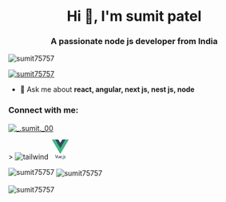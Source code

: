 <!--<div class="card" style="position: absolute; width: 450px; height: 225px; padding: 25px; padding-top: 0; padding-bottom: 0; left: 50%; top: 67.5px; margin-left: -250px; background: #E9E2D0; box-shadow: -20px 0 35px -25px black, 20px 0 35px -25px black; z-index: 5;">-->
<!--   <div class="img-avatar" style="margin-right: 20px; float: left; width: 150px; border-radius: 5px; -webkit-filter: sepia(1); -moz-filter: sepia(1); filter: sepia(1);">
    <img src="https://lh3.googleusercontent.com/a/ACg8ocIhFQ5ZEO_wCzZkkAMyYp-u-ZEfP_d4yFKUSNhYzcoCB1b3jwY=s371-c-no" />
  </div>
  <div class="card-text" style="overflow: hidden;">
    <div class="portada"></div>
    <div class="title-total" style="margin-top: 0;">
      <div class="title" style="font-weight: bold; font-size: 18px;"></div>
      <h2 style="font-size: 15pt; font-family: courier; color: #333; margin: 0 auto; padding: 0;">sumit patel</h2> -->
<!--       <div class="desc" style="font-family: courier; color: #555; font-size: 13px;">Morgan has collected ants since they were six years old and now has many dozen ants but none in their pants.</div>
      <div class="actions" style="margin-top: 10px;">
        <button style="background: none; border: none; margin-right: 5px;"><i class="far fa-heart" style="font-size: 16px;"></i></button>
        <button style="background: none; border: none; margin-right: 5px;"><i class="far fa-envelope" style="font-size: 16px;"></i></button>
        <button style="background: none; border: none;"><i class="fas fa-user-friends" style="font-size: 16px;"></i></button>
      </div> -->
<!--     </div>
  </div>
</div>
 -->
<!---
sumitFluxbyte/sumitFluxbyte is a ✨ special ✨ repository because its `README.md` (this file) appears on your GitHub profile.
You can click the Preview link to take a look at your changes.
--->
<h1 align="center">Hi 👋, I'm sumit patel</h1>
<h3 align="center">A passionate node js developer from India</h3>

<p align="left"> <img src="https://komarev.com/ghpvc/?username=sumit75757&label=Profile%20views&color=0e75b6&style=flat" alt="sumit75757" /> </p>

<p align="left"> <a href="https://github.com/ryo-ma/github-profile-trophy"><img src="https://github-profile-trophy.vercel.app/?username=sumit75757" alt="sumit75757" /></a> </p>

- 💬 Ask me about **react, angular, next js, nest js, node**

<h3 align="left">Connect with me:</h3>
<p align="left">
<a href="https://instagram.com/_.sumit._00" target="blank"><img align="center" src="https://raw.githubusercontent.com/rahuldkjain/github-profile-readme-generator/master/src/images/icons/Social/instagram.svg" alt="_.sumit._00" height="30" width="40" /></a>
</p>
> <img src="https://www.vectorlogo.zone/logos/tailwindcss/tailwindcss-icon.svg" alt="tailwind" width="40" height="40"/> </a> <a href="https://vuejs.org/" target="_blank" rel="noreferrer"> <img src="https://raw.githubusercontent.com/devicons/devicon/master/icons/vuejs/vuejs-original-wordmark.svg" alt="vuejs" width="40" height="40"/> </a> </p>

<p><img align="left" src="https://github-readme-stats.vercel.app/api/top-langs?username=sumit75757&show_icons=true&locale=en&layout=compact" alt="sumit75757" /></p>

<p>&nbsp;<img align="center" src="https://github-readme-stats.vercel.app/api?username=sumit75757&show_icons=true&locale=en" alt="sumit75757" /></p>

<p><img align="center" src="https://github-readme-streak-stats.herokuapp.com/?user=sumit75757&" alt="sumit75757" /></p>






